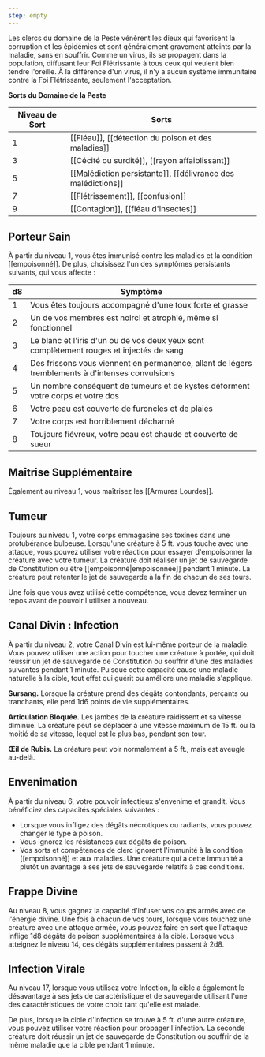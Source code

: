 ```yaml
---
step: empty
---
```

Les clercs du domaine de la Peste vénèrent les dieux qui favorisent la corruption et les épidémies et sont généralement gravement atteints par la maladie, sans en souffrir. Comme un virus, ils se propagent dans la population, diffusant leur Foi Flétrissante à tous ceux qui veulent bien tendre l'oreille. À la différence d'un virus, il n'y a aucun système immunitaire contre la Foi Flétrissante, seulement l'acceptation.

**Sorts du Domaine de la Peste**

| Niveau de Sort | Sorts                                                        |
| -------------- | ------------------------------------------------------------ |
| 1              | [[Fléau]], [[détection du poison et des maladies]]           |
| 3              | [[Cécité ou surdité]], [[rayon affaiblissant]]               |
| 5              | [[Malédiction persistante]], [[délivrance des malédictions]] |
| 7              | [[Flétrissement]], [[confusion]]                             |
| 9              | [[Contagion]], [[fléau d'insectes]]                          |

## Porteur Sain

À partir du niveau 1, vous êtes immunisé contre les maladies et la condition [[empoisonné]]. De plus, choisissez l'un des symptômes persistants suivants, qui vous affecte : 

| d8  | Symptôme                                                                                          |
| --- | ------------------------------------------------------------------------------------------------- |
| 1   | Vous êtes toujours accompagné d'une toux forte et grasse                                          |
| 2   | Un de vos membres est noirci et atrophié, même si fonctionnel                                     |
| 3   | Le blanc et l'iris d'un ou de vos deux yeux sont complètement rouges et injectés de sang          |
| 4   | Des frissons vous viennent en permanence, allant de légers tremblements à d'intenses convulsions |
| 5   | Un nombre conséquent de tumeurs et de kystes déforment votre corps et votre dos                   |
| 6   | Votre peau est couverte de furoncles et de plaies                                                 |
| 7   | Votre corps est horriblement décharné                                                             |
| 8   | Toujours fiévreux, votre peau est chaude et couverte de sueur                                     |

## Maîtrise Supplémentaire

Également au niveau 1, vous maîtrisez les [[Armures Lourdes]].

## Tumeur

Toujours au niveau 1, votre corps emmagasine ses toxines dans une protubérance bulbeuse. Lorsqu'une créature à 5 ft. vous touche avec une attaque, vous pouvez utiliser votre réaction pour essayer d'empoisonner la créature avec votre tumeur. La créature doit réaliser un jet de sauvegarde de Constitution ou être [[empoisonné|empoisonnée]] pendant 1 minute. La créature peut retenter le jet de sauvegarde à la fin de chacun de ses tours.

Une fois que vous avez utilisé cette compétence, vous devez terminer un repos avant de pouvoir l'utiliser à nouveau.

## Canal Divin : Infection

À partir du niveau 2, votre Canal Divin est lui-même porteur de la maladie. Vous pouvez utiliser une action pour toucher une créature à portée, qui doit réussir un jet de sauvegarde de Constitution ou souffrir d'une des maladies suivantes pendant 1 minute. Puisque cette capacité cause une maladie naturelle à la cible, tout effet qui guérit ou améliore une maladie s'applique.

**Sursang.** Lorsque la créature prend des dégâts contondants, perçants ou tranchants, elle perd 1d6 points de vie supplémentaires.

**Articulation Bloquée.** Les jambes de la créature raidissent et sa vitesse diminue. La créature peut se déplacer à une vitesse maximum de 15 ft. ou la moitié de sa vitesse, lequel est le plus bas, pendant son tour.

**Œil de Rubis.** La créature peut voir normalement à 5 ft., mais est aveugle au-delà.



## Envenimation

À partir du niveau 6, votre pouvoir infectieux s'envenime et grandit. Vous bénéficiez des capacités spéciales suivantes : 

 - Lorsque vous infligez des dégâts nécrotiques ou radiants, vous pouvez changer le type à poison.
 - Vous ignorez les résistances aux dégâts de poison.
 - Vos sorts et compétences de clerc ignorent l'immunité à la condition [[empoisonné]] et aux maladies. Une créature qui a cette immunité a plutôt un avantage à ses jets de sauvegarde relatifs à ces conditions.

## Frappe Divine

Au niveau 8, vous gagnez la capacité d'infuser vos coups armés avec de l'énergie divine. Une fois à chacun de vos tours, lorsque vous touchez une créature avec une attaque armée, vous pouvez faire en sort que l'attaque inflige 1d8 dégâts de poison supplémentaires à la cible. Lorsque vous atteignez le niveau 14, ces dégâts supplémentaires passent à 2d8.

## Infection Virale

Au niveau 17, lorsque vous utilisez votre Infection, la cible a également le désavantage à ses jets de caractéristique et de sauvegarde utilisant l'une des caractéristiques de votre choix tant qu'elle est malade.

De plus, lorsque la cible d'Infection se trouve à 5 ft. d'une autre créature, vous pouvez utiliser votre réaction pour propager l'infection. La seconde créature doit réussir un jet de sauvegarde de Constitution ou souffrir de la même maladie que la cible pendant 1 minute.




























